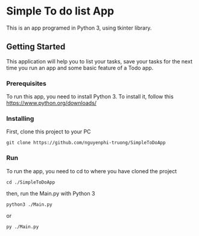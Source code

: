 # Simple To do list App
This is an app programed in Python 3, using tkinter library.
## Getting Started
This application will help you to list your tasks, save your tasks for the next time you run an app and some basic feature of a Todo app.
### Prerequisites
To run this app, you need to install Python 3. To install it, follow this https://www.python.org/downloads/
### Installing
First, clone this project to your PC
```
git clone https://github.com/nguyenphi-truong/SimpleToDoApp
```
### Run
To run the app, you need to cd to where you have cloned the project
```
cd ./SimpleToDoApp
```
then, run the Main.py with Python 3
```
python3 ./Main.py
```
or
```
py ./Main.py
```
